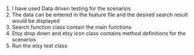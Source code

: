 1. I have used Data driven testing for the scenarios
2. The data can be entered in the feature file and the desired search result would be displayed
3. Search function class contain the main functions
4. Etsy drop down and etsy icon class contains method definitions for the scenarios
5. Run the  etsy test class